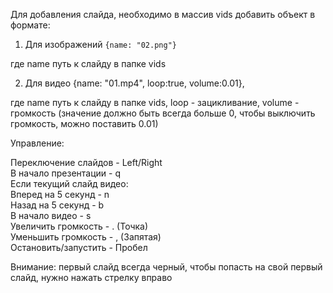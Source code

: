 Для добавления слайда, необходимо в массив vids добавить объект в формате:

1. Для изображений
<code>{name: "02.png"}</code>

где name путь к слайду в папке vids

2. Для видео
{name: "01.mp4", loop:true, volume:0.01},

где name путь к слайду в папке vids, loop - зацикливание, volume - громкость (значение должно быть всегда больше 0, чтобы выключить громкость, можно поставить 0.01)

Управление:

Переключение слайдов - Left/Right<br>
В начало презентации - q<br>
Если текущий слайд видео:<br>
Вперед на 5 секунд - n<br>
Назад на 5 секунд - b<br>
В начало видео - s<br>
Увеличить громкость - . (Точка)<br>
Уменьшить громкость - , (Запятая)<br>
Остановить/запустить - Пробел<br>

Внимание: первый слайд всегда черный, чтобы попасть на свой первый слайд, нужно нажать стрелку вправо
